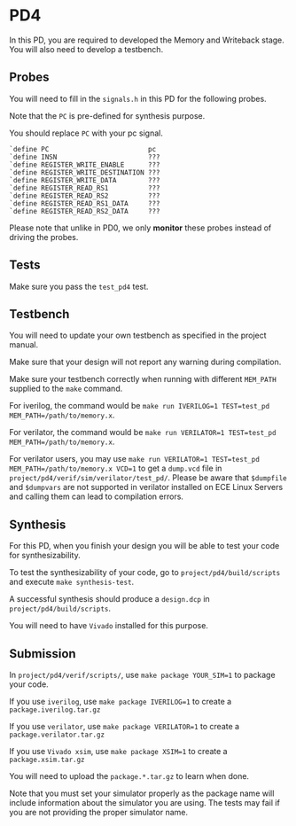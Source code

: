 # PD4

In this PD, you are required to developed the Memory and Writeback stage.
You will also need to develop a testbench.

## Probes

You will need to fill in the `signals.h` in this PD for the following probes.

Note that the `PC` is pre-defined for synthesis purpose.

You should replace `PC` with your pc signal.

```
`define PC                         pc
`define INSN                       ???
`define REGISTER_WRITE_ENABLE      ???
`define REGISTER_WRITE_DESTINATION ???
`define REGISTER_WRITE_DATA        ???
`define REGISTER_READ_RS1          ???
`define REGISTER_READ_RS2          ???
`define REGISTER_READ_RS1_DATA     ???
`define REGISTER_READ_RS2_DATA     ???
```

Please note that unlike in PD0, we only **monitor** these probes instead of driving the probes.

## Tests

Make sure you pass the `test_pd4` test.

## Testbench

You will need to update your own testbench as specified in the project manual.

Make sure that your design will not report any warning during compilation.

Make sure your testbench correctly when running with different `MEM_PATH` supplied to the `make` command.

For iverilog, the command would be `make run IVERILOG=1 TEST=test_pd MEM_PATH=/path/to/memory.x`.

For verilator, the command would be `make run VERILATOR=1 TEST=test_pd MEM_PATH=/path/to/memory.x`.

For verilator users, you may use `make run VERILATOR=1 TEST=test_pd MEM_PATH=/path/to/memory.x VCD=1` to get a `dump.vcd` file in `project/pd4/verif/sim/verilator/test_pd/`. 
Please be aware that `$dumpfile` and `$dumpvars` are not supported in verilator installed on ECE Linux Servers and calling them can lead to compilation errors.

## Synthesis

For this PD, when you finish your design you will be able to test your code for synthesizability.

To test the synthesizability of your code, go to `project/pd4/build/scripts` and execute `make synthesis-test`.

A successful synthesis should produce a `design.dcp` in `project/pd4/build/scripts`.

You will need to have `Vivado` installed for this purpose.

## Submission

In `project/pd4/verif/scripts/`, use `make package YOUR_SIM=1` to package your code.

If you use `iverilog`, use `make package IVERILOG=1` to create a `package.iverilog.tar.gz`

If you use `verilator`, use `make package VERILATOR=1` to create a `package.verilator.tar.gz`

If you use `Vivado xsim`, use `make package XSIM=1` to create a `package.xsim.tar.gz`

You will need to upload the `package.*.tar.gz` to learn when done.

Note that you must set your simulator properly as the package name will include
information about the simulator you are using.
The tests may fail if you are not providing the proper simulator name.

